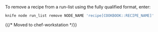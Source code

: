 To remove a recipe from a run-list using the fully qualified format,
enter:

```bash
knife node run_list remove NODE_NAME 'recipe[COOKBOOK::RECIPE_NAME]'
```

{{/* Moved to chef-workstation */}}

